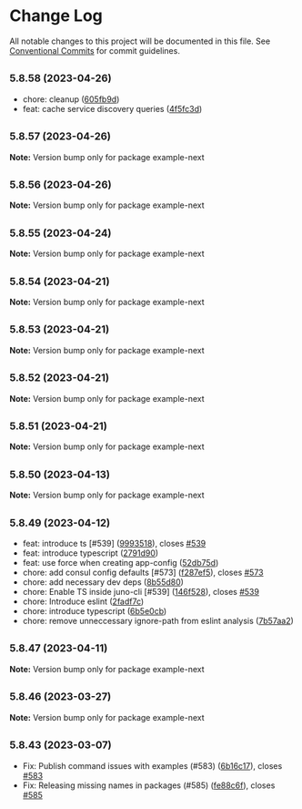 # Change Log

All notable changes to this project will be documented in this file.
See [Conventional Commits](https://conventionalcommits.org) for commit guidelines.

## <small>5.8.58 (2023-04-26)</small>

- chore: cleanup ([605fb9d](https://github.com/GrupaPracuj/junoJs/commit/605fb9d))
- feat: cache service discovery queries ([4f5fc3d](https://github.com/GrupaPracuj/junoJs/commit/4f5fc3d))

## <small>5.8.57 (2023-04-26)</small>

**Note:** Version bump only for package example-next

## <small>5.8.56 (2023-04-26)</small>

**Note:** Version bump only for package example-next

## <small>5.8.55 (2023-04-24)</small>

**Note:** Version bump only for package example-next

## <small>5.8.54 (2023-04-21)</small>

**Note:** Version bump only for package example-next

## <small>5.8.53 (2023-04-21)</small>

**Note:** Version bump only for package example-next

## <small>5.8.52 (2023-04-21)</small>

**Note:** Version bump only for package example-next

## <small>5.8.51 (2023-04-21)</small>

**Note:** Version bump only for package example-next

## <small>5.8.50 (2023-04-13)</small>

**Note:** Version bump only for package example-next

## <small>5.8.49 (2023-04-12)</small>

- feat: introduce ts [#539] ([9993518](https://github.com/GrupaPracuj/junoJs/commit/9993518)), closes [#539](https://github.com/GrupaPracuj/junoJs/issues/539)
- feat: introduce typescript ([2791d90](https://github.com/GrupaPracuj/junoJs/commit/2791d90))
- feat: use force when creating app-config ([52db75d](https://github.com/GrupaPracuj/junoJs/commit/52db75d))
- chore: add consul config defaults [#573] ([f287ef5](https://github.com/GrupaPracuj/junoJs/commit/f287ef5)), closes [#573](https://github.com/GrupaPracuj/junoJs/issues/573)
- chore: add necessary dev deps ([8b55d80](https://github.com/GrupaPracuj/junoJs/commit/8b55d80))
- chore: Enable TS inside juno-cli [#539] ([146f528](https://github.com/GrupaPracuj/junoJs/commit/146f528)), closes [#539](https://github.com/GrupaPracuj/junoJs/issues/539)
- chore: Introduce eslint ([2fadf7c](https://github.com/GrupaPracuj/junoJs/commit/2fadf7c))
- chore: introduce typescript ([6b5e0cb](https://github.com/GrupaPracuj/junoJs/commit/6b5e0cb))
- chore: remove unneccessary ignore-path from eslint analysis ([7b57aa2](https://github.com/GrupaPracuj/junoJs/commit/7b57aa2))

## <small>5.8.47 (2023-04-11)</small>

**Note:** Version bump only for package example-next

## <small>5.8.46 (2023-03-27)</small>

**Note:** Version bump only for package example-next

## <small>5.8.43 (2023-03-07)</small>

- Fix: Publish command issues with examples (#583) ([6b16c17](https://github.com/GrupaPracuj/junoJs/commit/6b16c17)), closes [#583](https://github.com/GrupaPracuj/junoJs/issues/583)
- Fix: Releasing missing names in packages (#585) ([fe88c6f](https://github.com/GrupaPracuj/junoJs/commit/fe88c6f)), closes [#585](https://github.com/GrupaPracuj/junoJs/issues/585)
